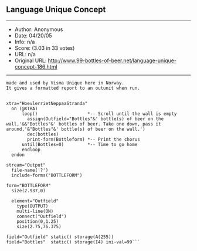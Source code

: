
## Language Unique Concept ##
---
- Author: Anonymous
- Date: 04/20/05
- Info: n/a
- Score:  (3.03 in 33 votes)
- URL: n/a
- Original URL: http://www.99-bottles-of-beer.net/language-unique-concept-186.html
---

```This is the bottleApp written in Unique Concept, the programming language
made and used by Visma Unique here in Norway.
It gives a formatted report to an outunit when run.


xtra="HoevlerrietNeppaaStranda"
  on (@XTRA)
      loop()                   *-- Scroll until the wall is empty
        assign(Outfield="Bottles"&' bottle(s) of beer on the
wall,'&&"Bottles"&' bottles of beer. Take one down, pass it
around,'&"Bottles"&' bottle(s) of beer on the wall.')
        dec(bottles)
        print-form(Bottleform) *-- Print the chorus
      until(Bottles=0)         *-- Time to go home
      endloop
  endon

stream="Output"
  file-name('?')
  include-forms("BOTTLEFORM")

form="BOTTLEFORM"
  size(2.937,0)

  element="Outfield"
    type(OUTPUT)
    multi-line(ON)
    connect("Outfield")
    position(0,1.25)
    size(2.75,76.375)

field="Outfield" static() storage(A(255))
field="Bottles"  static() storage(I4) ini-val=99```